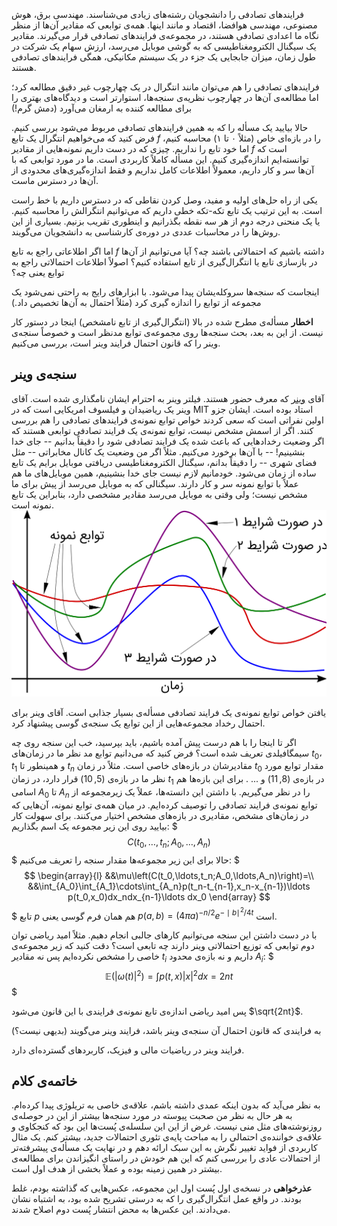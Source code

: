 فرایندهای تصادفی را دانشجویان رشته‌های زیادی می‌شناسند. مهندسی برق، هوش مصنوعی، مهندسی هوافضا، اقتصاد و مانند اینها. همه‌ی توابعی که مقادیر آن‌ها از منظر نگاه ما اعدادی تصادفی هستند، در مجموعه‌ی فرایندهای تصادفی قرار می‌گیرند. مقادیر یک سیگنال الکترومغناطیسی که به گوشی موبایل می‌رسد، ارزش سهام یک شرکت در طول زمان، میزان جابجایی یک جزء در یک سیستم مکانیکی، همگی فرایندهای تصادفی هستند.

فرایندهای تصادفی را هم می‌توان مانند انتگرال در یک چهارچوب غیر دقیق مطالعه کرد؛ اما مطالعه‌ی آن‌ها در چهارچوب نظریه‌ی سنجه‌ها، استوارتر است و دیدگاه‌های بهتری را برای مطالعه کننده به ارمغان می‌آورد (دمش گرم!)

حالا بیایید یک مسأله را که به همین فرایندهای تصادفی مربوط می‌شود بررسی کنیم. فرض کنید که می‌خواهیم انتگرال یک تابع $f$ را در بازه‌ای خاص (مثلاً ۰ تا ۱) محاسبه کنیم، اما خود تابع را نداریم. چیزی که در دست داریم نمونه‌هایی از مقادیر $f$ است که توانسته‌ایم اندازه‌گیری کنیم. این مسأله کاملاً کاربردی است. ما در مورد توابعی که با آن‌ها سر و کار داریم، معمولاً اطلاعات کامل نداریم و فقط اندازه‌گیری‌های محدودی از آن‌ها در دسترس ماست.

یکی از راه حل‌های اولیه و مفید، وصل کردن نقاطی که در دسترس داریم با خط راست است. به این ترتیب یک تابع تکه‌-تکه خطی داریم که می‌توانیم انتگرالش را محاسبه کنیم. یا یک منحنی درجه دوم از هر سه نقطه بگذرانیم و اینطوری تقریب بزنیم. بسیاری از این روش‌ها را در محاسبات عددی در دوره‌ی کارشناسی به دانشجویان می‌گویند.

اما اگر اطلاعاتی راجع به تابع $f$ داشته باشیم که احتمالاتی باشند چه؟ آیا می‌توانیم از آن‌ها در بازسازی تابع یا انتگرال‌گیری از تابع استفاده کنیم؟ اصولاً اطلاعات احتمالاتی راجع به توابع یعنی چه؟

اینجاست که سنجه‌ها سروکله‌یشان پیدا می‌شود. با ابزارهای رایج به راحتی نمی‌شود یک مجموعه از توابع را اندازه گیری کرد (مثلاً احتمال به آن‌ها تخصیص داد.)

**اخطار** مسأله‌ی مطرح شده در بالا (انتگرال‌گیری از تابع نامشخص) اینجا در دستور کار نیست. از این به بعد، بحث سنجه‌ها روی مجموعه‌ی توابع مدنظر است و خصوصاً سنجه‌ی وینر را که قانون احتمال فرایند وینر است، بررسی می‌کنیم.

## سنجه‌ی وینر
آقای [وینر](https://en.wikipedia.org/wiki/Norbert_Wiener) که معرف حضور هستند. فیلتر وینر به احترام ایشان نامگذاری شده است. آقای وینر یک ریاضیدان و فیلسوف امریکایی است که در MIT استاد بوده است. ایشان جزو اولین نفراتی است که سعی کردند خواص توابع نمونه‌ی فرایندهای تصادفی را هم بررسی کنند. اگر از اسمش مشخص نیست، توابع نمونه‌ی یک فرایند تصادفی توابعی هستند که اگر وضعیت رخدادهایی که باعث شده یک فرایند تصادفی شود را دقیقاً بدانیم -- جای خدا بنشینیم! -- با آن‌ها برخورد می‌کنیم. مثلاً اگر من وضعیت یک کانال مخابراتی -- مثل فضای شهری -- را دقیقاً بدانم، سیگنال الکترومغناطیسی دریافتی موبایل برایم یک تابع ساده از زمان می‌شود. خودمانیم لازم نیست جای خدا بنشینیم، همین موبایل‌های ما هم عملاً با توابع نمونه سر و کار دارند. سیگنالی که به موبایل می‌رسد از پیش برای ما مشخص نیست؛ ولی وقتی به موبایل می‌رسد مقادیر مشخصی دارد، بنابراین یک تابع نمونه است.
![توابع نمونه](img/stochastic-process-samples.svg "یک فرایند تصادفی")

یافتن خواص توابع نمونه‌ی یک فرایند تصادفی مسأله‌ی بسیار جذابی است. آقای وینر برای احتمال رخداد مجموعه‌هایی از این توابع یک سنجه‌ی گوسی پیشنهاد کرد.

اگر تا اینجا را با هم درست پیش آمده باشیم، باید بپرسید، خب این سنجه روی چه سیمگافیلدی تعریف شده است؟ فرض کنید که می‌دانیم توابع مد نظر ما در زمان‌های $t_0$، $t_1$ و همینطور تا $t_n$ مقادیرشان در بازه‌های خاصی است. مثلاً در زمان $t_0$ مقدار توابع مورد نظر ما در بازه‌ی $(5,10)$ قرار دارد، در زمان $t_1$ در بازه‌ی $(8,11)$ و ... . برای این بازه‌ها هم اسامی $A_0$ تا $A_n$ را در نظر می‌گیریم. با داشتن این دانسته‌ها، عملاً یک زیرمجموعه از توابع نمونه‌ی فرایند تصادفی را توصیف کرده‌ایم. در میان همه‌ی توابع نمونه، آن‌هایی که در زمان‌های مشخص، مقادیری در بازه‌های مشخص اختیار می‌کنند. برای سهولت کار بیایید روی این زیر مجموعه یک اسم بگذاریم:
$$$
C(t_0,\ldots,t_n;A_0,\ldots,A_n)
$$$
حالا برای این زیر مجموعه‌ها مقدار سنجه را تعریف می‌کنیم:
$$$
\begin{array}{l}
&&\mu\left(C(t_0,\ldots,t_n;A_0,\ldots,A_n)\right)=\\
&&\int_{A_0}\int_{A_1}\cdots\int_{A_n}p(t_n-t_{n-1},x_n-x_{n-1})\ldots p(t_0,x_0)dx_ndx_{n-1}\ldots dx_0
\end{array}
$$$
تابع $p$ هم همان فرم گوسی یعنی $p(a,b)=(4\pi a)^{-n/2}e^{-\mid b\mid^2/4t}$ است.

با در دست داشتن این سنجه می‌توانیم کارهای جالبی انجام دهیم. مثلاً امید ریاضی توان دوم توابعی که توزیع احتمالاتی وینر دارند چه تابعی است؟ دقت کنید که زیر مجموعه‌ی خاصی را مشخص نکرده‌ایم پس نه مقادیر $t_i$ داریم و نه بازه‌ی محدود $A_i$:
$$$
\mathbb{E}(|\omega(t)|^2)=\int p(t,x)|x|^2dx=2nt
$$$

پس امید ریاضی اندازه‌ی تابع نمونه‌ی فرایندی با این قانون می‌شود $\sqrt{2nt}$.

به فرایندی که قانون احتمال آن سنجه‌ی وینر باشد، فرایند وینر می‌گویند (بدیهی نیست؟)

فرایند وینر در ریاضیات مالی و فیزیک، کاربردهای گسترده‌ای دارد.

## خاتمه‌ی کلام
به نظر می‌آید که بدون اینکه عمدی داشته باشم، علاقه‌ی خاصی به تریلوژی پیدا کرده‌ام. به هر حال به نظر من صحبت پیوسته در مورد سنجه‌ها بیشتر از این در حوصله‌ی روزنوشته‌های مثل منی نیست. غرض از این این سلسله‌ی پُست‌ها این بود که کنجکاوی و علاقه‌ی خواننده‌ی احتمالی را به مباحث پایه‌ی تئوری احتمالات جدید، بیشتر کنم. یک مثال کاربردی از فواید تغییر نگرش به این سبک ارائه دهم و در نهایت یک مسأله‌ی پیشرفته‌تر از احتمالات عادی را بررسی کنم که این هم خودش در راستای انگیزاندن برای مطالعه‌ی بیشتر در همین زمینه بوده و عملاً بخشی از هدف اول است.

**عذرخواهی** در نسخه‌ی اول پُست اول این مجموعه، عکس‌هایی که گذاشته بودم، غلط بودند. در واقع عمل انتگرال‌گیری را که به درستی تشریح شده بود، به اشتباه نشان می‌دادند. این عکس‌ها به محض انتشار پُست دوم اصلاح شدند.